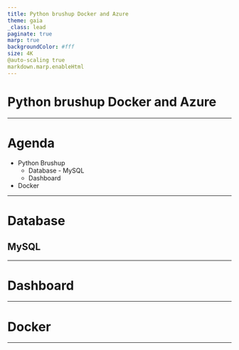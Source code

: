 ```yaml
---
title: Python brushup Docker and Azure
theme: gaia
_class: lead
paginate: true
marp: true
backgroundColor: #fff
size: 4K
@auto-scaling true
markdown.marp.enableHtml
---
```


<!--
_backgroundColor: black
_color: white
-->

# Python brushup Docker and Azure

---

# Agenda

- Python Brushup
    - Database - MySQL
    - Dashboard
- Docker

---

# Database
## MySQL

---

# Dashboard

---
<!--
_backgroundColor: black
_color: white
-->

# Docker

---
